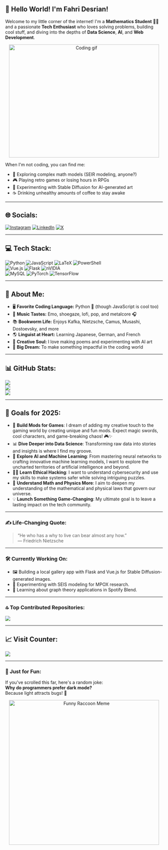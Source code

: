 ## 👋 Hello World! I'm Fahri Desrian! 
Welcome to my little corner of the internet! I'm a **Mathematics Student** 👨‍🎓 and a passionate **Tech Enthusiast** who loves solving problems, building cool stuff, and diving into the depths of **Data Science**, **AI**, and **Web Development**.  

<div align="center">
  <img src="https://media.giphy.com/media/LmNwrBhejkK9EFP504/giphy.gif" width="480" height="360" alt="Coding gif">
</div>

When I'm not coding, you can find me:
- 📖 Exploring complex math models (SEIR modeling, anyone?)
- 🎮 Playing retro games or losing hours in RPGs
- 🎨 Experimenting with Stable Diffusion for AI-generated art
- ☕ Drinking unhealthy amounts of coffee to stay awake

---

## 🌐 Socials:
[![Instagram](https://img.shields.io/badge/Instagram-%23E4405F.svg?logo=Instagram&logoColor=white)](https://instagram.com/ailowkeytired) [![LinkedIn](https://img.shields.io/badge/LinkedIn-%230077B5.svg?logo=linkedin&logoColor=white)](https://www.linkedin.com/in/fahri-desrian-049433247/) [![X](https://img.shields.io/badge/X-black.svg?logo=X&logoColor=white)](https://x.com/Yuuuuurei__) 

---

## 💻 Tech Stack:
![Python](https://img.shields.io/badge/python-3670A0?style=for-the-badge&logo=python&logoColor=ffdd54) ![JavaScript](https://img.shields.io/badge/javascript-%23323330.svg?style=for-the-badge&logo=javascript&logoColor=%23F7DF1E) ![LaTeX](https://img.shields.io/badge/latex-%23008080.svg?style=for-the-badge&logo=latex&logoColor=white) ![PowerShell](https://img.shields.io/badge/PowerShell-%235391FE.svg?style=for-the-badge&logo=powershell&logoColor=white)  
![Vue.js](https://img.shields.io/badge/vue.js-%2335495e.svg?style=for-the-badge&logo=vuedotjs&logoColor=%234FC08D) ![Flask](https://img.shields.io/badge/flask-%23000.svg?style=for-the-badge&logo=flask&logoColor=white) ![nVIDIA](https://img.shields.io/badge/cuda-000000.svg?style=for-the-badge&logo=nVIDIA&logoColor=green)  
![MySQL](https://img.shields.io/badge/mysql-4479A1.svg?style=for-the-badge&logo=mysql&logoColor=white) ![PyTorch](https://img.shields.io/badge/PyTorch-%23EE4C2C.svg?style=for-the-badge&logo=PyTorch&logoColor=white) ![TensorFlow](https://img.shields.io/badge/TensorFlow-%23FF6F00.svg?style=for-the-badge&logo=TensorFlow&logoColor=white)

---

## 🌟 About Me:
- 🖥️ **Favorite Coding Language:** Python 🐍 (though JavaScript is cool too)  
- 🎵 **Music Tastes:** Emo, shoegaze, lofi, pop, and metalcore 🎧  
- 📚 **Bookworm Life:** Enjoys Kafka, Nietzsche, Camus, Musashi, Dostoevsky, and more  
- 🌎 **Linguist at Heart:** Learning Japanese, German, and French  
- 🎨 **Creative Soul:** I love making poems and experimenting with AI art  
- 🎯 **Big Dream:** To make something impactful in the coding world  

---

## 📊 GitHub Stats:
![](https://github-readme-stats.vercel.app/api?username=Yuuuuurei&theme=dark&hide_border=false&include_all_commits=true&count_private=false)<br/>
![](https://github-readme-streak-stats.herokuapp.com/?user=Yuuuuurei&theme=dark&hide_border=false)<br/>
![](https://github-readme-stats.vercel.app/api/top-langs/?username=Yuuuuurei&theme=dark&hide_border=false&include_all_commits=true&count_private=false&layout=compact)

---

## 🎯 Goals for 2025:
- 🚀 **Build Mods for Games**: I dream of adding my creative touch to the gaming world by creating unique and fun mods. Expect magic swords, cool characters, and game-breaking chaos! 🎮✨  
- 📊 **Dive Deeper into Data Science**: Transforming raw data into stories and insights is where I find my groove.  
- 🤖 **Explore AI and Machine Learning**: From mastering neural networks to crafting innovative machine learning models, I want to explore the uncharted territories of artificial intelligence and beyond.  
- 🕵️‍♂️ **Learn Ethical Hacking**: I want to understand cybersecurity and use my skills to make systems safer while solving intriguing puzzles.  
- 🌌 **Understand Math and Physics More**: I aim to deepen my understanding of the mathematical and physical laws that govern our universe.  
- 💡 **Launch Something Game-Changing**: My ultimate goal is to leave a lasting impact on the tech community.  

---

### ✍️ Life-Changing Quote:
> “He who has a why to live can bear almost any how.”  
> — Friedrich Nietzsche

---

### 🛠️ Currently Working On:
- 🖼️ Building a local gallery app with Flask and Vue.js for Stable Diffusion-generated images.  
- 🧪 Experimenting with SEIS modeling for MPOX research.  
- 🧠 Learning about graph theory applications in Spotify Blend.

---

### 🔝 Top Contributed Repositories:
![](https://github-contributor-stats.vercel.app/api?username=Yuuuuurei&limit=5&theme=dark&combine_all_yearly_contributions=true)

---

## 📈 Visit Counter:
[![](https://visitcount.itsvg.in/api?id=Yuuuuurei&icon=1&color=3)](https://visitcount.itsvg.in)

---

### 🐾 Just for Fun:
If you've scrolled this far, here's a random joke:  
**Why do programmers prefer dark mode?**  
Because light attracts bugs! 🐞
<div align="center">
  <img src="https://media.giphy.com/media/aQwvKKi4Lv3t63nZl9/giphy.gif" width="480" height="461" alt="Funny Raccoon Meme">
</div>
